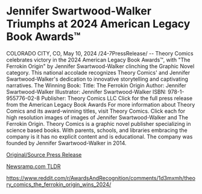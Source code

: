 # Jennifer Swartwood-Walker Triumphs at 2024 American Legacy Book Awards™

COLORADO CITY, CO, May 10, 2024 /24-7PressRelease/ -- Theory Comics celebrates victory in the 2024 American Legacy Book Awards™, with "The Ferrokin Origin" by Jennifer Swartwood-Walker clinching the Graphic Novel category. This national accolade recognizes Theory Comics' and Jennifer Swartwood-Walker's dedication to innovative storytelling and captivating narratives.  The Winning Book: Title: The Ferrokin Origin Author: Jennifer Swartwood-Walker Illustrator: Jennifer Swartwood-Walker ISBN: 978-1-955776-02-8 Publisher: Theory Comics LLC  Click for the full press release from the American Legacy Book Awards  For more information about Theory Comics and its award-winning titles, visit Theory Comics.  Click each for high resolution images of images of Jennifer Swartwood-Walker and The Ferrokin Origin.  Theory Comics is a graphic novel publisher specializing in science based books. With parents, schools, and libraries embracing the company is it has no explicit content and is educational. The company was founded by Jennifer Swartwood-Walker in 2014. 

[Original/Source Press Release](https://newlive.24-7pressrelease.com/press-release/510766/jennifer-swartwood-walker-triumphs-at-2024-american-legacy-book-awards)
                    

[Newsramp.com TLDR](None) 

https://www.reddit.com/r/AwardsAndRecognition/comments/1d3mxmh/theory_comics_the_ferrokin_origin_wins_2024/